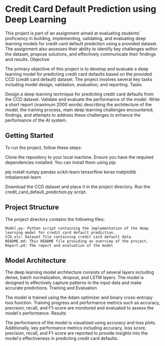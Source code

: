 # Credit Card Default Prediction using Deep Learning

This project is part of an assignment aimed at evaluating students' proficiency in building, implementing, validating, and evaluating deep learning models for credit card default prediction using a provided dataset. The assignment also assesses their ability to identify key challenges within the dataset, propose solutions, and effectively communicate their findings and results.
Objective

The primary objective of this project is to develop and evaluate a deep learning model for predicting credit card defaults based on the provided CCD (credit card default) dataset. The project involves several key tasks including model design, validation, evaluation, and reporting.
Tasks

Design a deep learning technique for predicting credit card defaults from the CCD dataset.
Validate and evaluate the performance of the model.
Write a short report (maximum 2000 words) describing the architecture of the model, the training process, main deep learning challenges encountered, findings, and attempts to address these challenges to enhance the performance of the AI system.

## Getting Started

To run the project, follow these steps:

Clone the repository to your local machine.
Ensure you have the required dependencies installed. You can install them using pip:

pip install numpy pandas scikit-learn tensorflow keras matplotlib imbalanced-learn

Download the CCD dataset and place it in the project directory.
Run the credit_card_default_prediction.py script.

## Project Structure

The project directory contains the following files:

    Model.py: Python script containing the implementation of the deep learning model for credit card default prediction.
    CCD.xls: Dataset file containing credit card default data.
    README.md: This README file providing an overview of the project.
    Report.pd: The report and evaluation of the model

## Model Architecture

The deep learning model architecture consists of several layers including dense, batch normalization, dropout, and LSTM layers. The model is designed to effectively capture patterns in the input data and make accurate predictions.
Training and Evaluation

The model is trained using the Adam optimizer and binary cross-entropy loss function. Training progress and performance metrics such as accuracy, precision, recall, and F1-score are monitored and evaluated to assess the model's performance.
Results

The performance of the model is visualized using accuracy and loss plots. Additionally, key performance metrics including accuracy, loss score, precision, recall, and F1-score are reported to provide insights into the model's effectiveness in predicting credit card defaults.
